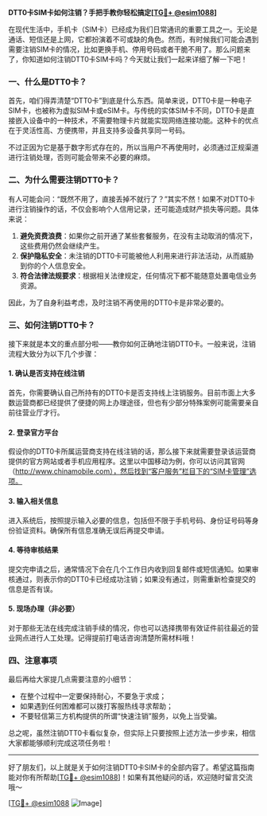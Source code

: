 **DTT0卡SIM卡如何注销？手把手教你轻松搞定[[TG💪+ @esim1088](https://t.me/s/esim1088)]**

在现代生活中，手机卡（SIM卡）已经成为我们日常通讯的重要工具之一。无论是通话、短信还是上网，它都扮演着不可或缺的角色。然而，有时候我们可能会遇到需要注销SIM卡的情况，比如更换手机、停用号码或者干脆不用了。那么问题来了，你知道如何注销DTT0卡SIM卡吗？今天就让我们一起来详细了解一下吧！

### 一、什么是DTT0卡？

首先，咱们得弄清楚“DTT0卡”到底是什么东西。简单来说，DTT0卡是一种电子SIM卡，也被称为虚拟SIM卡或eSIM卡。与传统的实体SIM卡不同，DTT0卡是直接嵌入设备中的一种技术，不需要物理卡片就能实现网络连接功能。这种卡的优点在于灵活性高、方便携带，并且支持多设备共享同一号码。

不过正因为它是基于数字形式存在的，所以当用户不再使用时，必须通过正规渠道进行注销处理，否则可能会带来不必要的麻烦。

### 二、为什么需要注销DTT0卡？

有人可能会问：“既然不用了，直接丢掉不就行了？”其实不然！如果不对DTT0卡进行注销操作的话，不仅会影响个人信用记录，还可能造成财产损失等问题。具体来说：

1. **避免资费浪费**：如果你之前开通了某些套餐服务，在没有主动取消的情况下，这些费用仍然会继续产生。
2. **保护隐私安全**：未注销的DTT0卡可能被他人利用来进行非法活动，从而威胁到你的个人信息安全。
3. **符合法律法规要求**：根据相关法律规定，任何情况下都不能随意处置电信业务资源。

因此，为了自身利益考虑，及时注销不再使用的DTT0卡是非常必要的。

### 三、如何注销DTT0卡？

接下来就是本文的重点部分啦——教你如何正确地注销DTT0卡。一般来说，注销流程大致分为以下几个步骤：

#### 1. 确认是否支持在线注销

首先，你需要确认自己所持有的DTT0卡是否支持线上注销服务。目前市面上大多数运营商都已经提供了便捷的网上办理途径，但也有少部分特殊案例可能需要亲自前往营业厅才行。

#### 2. 登录官方平台

假设你的DTT0卡所属运营商支持在线注销的话，那么接下来就需要登录该运营商提供的官方网站或者手机应用程序。这里以中国移动为例，你可以访问其官网（http://www.chinamobile.com），然后找到“客户服务”栏目下的“SIM卡管理”选项。

#### 3. 输入相关信息

进入系统后，按照提示输入必要的信息，包括但不限于手机号码、身份证号码等身份验证资料。确保所有信息准确无误后再提交申请。

#### 4. 等待审核结果

提交完申请之后，通常情况下会在几个工作日内收到回复邮件或短信通知。如果审核通过，则表示你的DTT0卡已经成功注销；如果没有通过，则需重新检查提交的信息是否有误。

#### 5. 现场办理（非必要）

对于那些无法在线完成注销手续的情况，你也可以选择携带有效证件前往最近的营业网点进行人工处理。记得提前打电话咨询清楚所需材料哦！

### 四、注意事项

最后再给大家提几点需要注意的小细节：

- 在整个过程中一定要保持耐心，不要急于求成；
- 如果遇到任何困难都可以拨打客服热线寻求帮助；
- 不要轻信第三方机构提供的所谓“快速注销”服务，以免上当受骗。

总之呢，虽然注销DTT0卡看似复杂，但实际上只要按照上述方法一步步来，相信大家都能够顺利完成这项任务啦！

---

好了朋友们，以上就是关于如何注销DTT0卡SIM卡的全部内容了。希望这篇指南能对你有所帮助[[TG💪+ @esim1088](https://t.me/s/esim1088)]！如果有其他疑问的话，欢迎随时留言交流哦～ 

[[TG💪+ @esim1088](https://t.me/s/esim1088) ![Image](https://i.postimg.cc/4NQfJmqS/Snipaste-2025-05-13-00-14-12.png)]